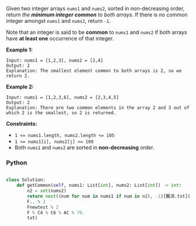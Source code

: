 Given two integer arrays  `nums1`  and  `nums2`, sorted in non-decreasing order, return
_the  **minimum integer common**  to both arrays_. If there is no common integer amongst  `nums1`  and  `nums2`,
return  `-1`.

Note that an integer is said to be  **common**  to  `nums1`  and  `nums2`  if both arrays have  **at least one**
occurrence of that integer.

**Example 1:**

```
Input: nums1 = [1,2,3], nums2 = [2,4]
Output: 2
Explanation: The smallest element common to both arrays is 2, so we return 2.
```

**Example 2:**

```
Input: nums1 = [1,2,3,6], nums2 = [2,3,4,5]
Output: 2
Explanation: There are two common elements in the array 2 and 3 out of which 2 is the smallest, so 2 is returned.
```

**Constraints:**

- `1 <= nums1.length, nums2.length <= 105`
- `1 <= nums1[i], nums2[j] <= 109`
- Both  `nums1`  and  `nums2`  are sorted in  **non-decreasing**  order.

### Python

```python

class Solution:
    def getCommon(self, nums1: List[int], nums2: List[int]) -> int:
        n2 = set(nums2)
        return next((num for num in nums1 if num in n2), -1)[飄流.txt](.. % 2
        F.. % 2
        Fnewtest % 2
        F % C4 % C6 % AC % 79.
        txt)
```